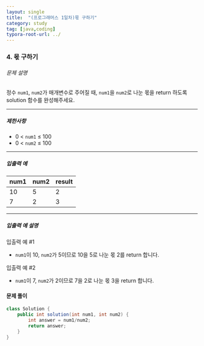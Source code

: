 ```yaml
---
layout: single
title:  "(프로그래머스 1일차)몫 구하기"
category: study
tag: [java,coding]
typora-root-url: ../
---
```




### 4. 몫 구하기



###### 문제 설명

정수 `num1`, `num2`가 매개변수로 주어질 때, `num1`을 `num2`로 나눈 몫을 return 하도록 solution 함수를 완성해주세요.

------

##### 제한사항

- 0 < `num1` ≤ 100
- 0 < `num2` ≤ 100

------

##### 입출력 예

| num1 | num2 | result |
| ---- | ---- | ------ |
| 10   | 5    | 2      |
| 7    | 2    | 3      |

------

##### 입출력 예 설명

입출력 예 #1

- `num1`이 10, `num2`가 5이므로 10을 5로 나눈 몫 2를 return 합니다.

입출력 예 #2

- `num1`이 7, `num2`가 2이므로 7을 2로 나눈 몫 3을 return 합니다.



#### 문제 풀이

```java
class Solution {
    public int solution(int num1, int num2) {
        int answer = num1/num2;
        return answer;
    }
}
```



